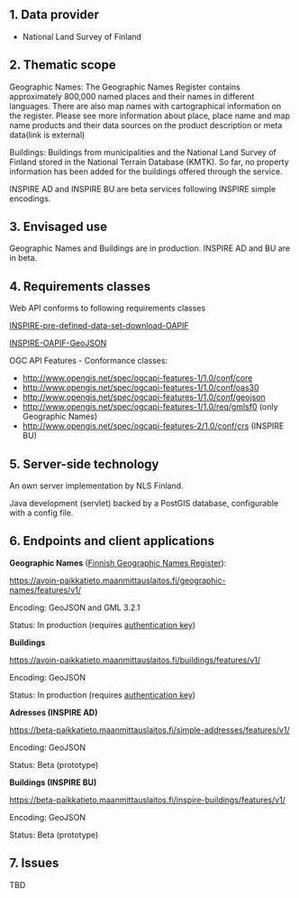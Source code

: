 ## 1. Data provider
* National Land Survey of Finland

## 2. Thematic scope

Geographic Names: The Geographic Names Register contains approximately 800,000 named places and their names in different languages. There are also map names with cartographical information on the register. Please see more information about place, place name and map name products and their data sources on the product description or meta data(link is external)

Buildings:  Buildings from municipalities and the National Land Survey of Finland stored in the National Terrain Database (KMTK). So far, no property information has been added for the buildings offered through the service.

INSPIRE AD and INSPIRE BU are beta services following INSPIRE simple encodings.

## 3. Envisaged use

Geographic Names and Buildings are in production.
INSPIRE AD and BU are in beta.

## 4. Requirements classes

Web API conforms to following requirements classes

[INSPIRE-pre-defined-data-set-download-OAPIF](https://github.com/INSPIRE-MIF/gp-ogc-api-features/blob/master/spec/oapif-inspire-download.md#req-pre-defined)

[INSPIRE-OAPIF-GeoJSON](github.com/INSPIRE-MIF/gp-ogc-api-features/blob/master/spec/oapif-inspire-download.md#req-oapif-json)



OGC API Features - Conformance classes:

* http://www.opengis.net/spec/ogcapi-features-1/1.0/conf/core
* http://www.opengis.net/spec/ogcapi-features-1/1.0/conf/oas30
* http://www.opengis.net/spec/ogcapi-features-1/1.0/conf/geojson
* http://www.opengis.net/spec/ogcapi-features-1/1.0/req/gmlsf0 (only Geographic Names)
* http://www.opengis.net/spec/ogcapi-features-2/1.0/conf/crs (INSPIRE BU)

## 5. Server-side technology

An own server implementation by NLS Finland. 

Java development (servlet) backed by a PostGIS database, configurable with a config file.


## 6. Endpoints and client applications

**Geographic Names** ([Finnish Geographic Names Register](https://www.maanmittauslaitos.fi/en/maps-and-spatial-data/expert-users/product-descriptions/geographic-names)):
 
https://avoin-paikkatieto.maanmittauslaitos.fi/geographic-names/features/v1/

Encoding: GeoJSON and GML 3.2.1

Status: In production (requires [authentication key](https://omatili.maanmittauslaitos.fi/?lang=en))

[comment]: # (you must login with key, no password: 74b4dffa-30bd-46b6-9b20-28cd811ff6fe)

**Buildings**

https://avoin-paikkatieto.maanmittauslaitos.fi/buildings/features/v1/

Encoding: GeoJSON

Status: In production (requires [authentication key](https://omatili.maanmittauslaitos.fi/?lang=en))

**Adresses (INSPIRE AD)**

https://beta-paikkatieto.maanmittauslaitos.fi/simple-addresses/features/v1/

Encoding: GeoJSON

Status: Beta (prototype)

**Buildings (INSPIRE BU)**

https://beta-paikkatieto.maanmittauslaitos.fi/inspire-buildings/features/v1/

Encoding: GeoJSON

Status: Beta (prototype)

## 7. Issues
 [comment]: # (Link to other GitHub issues, or describe here issues that you encounter with the guidelines for the use of the OGC API - Features as an INSPIRE Download service.)
TBD